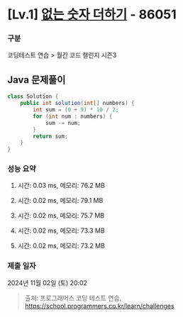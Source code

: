 # [Lv.1] [없는 숫자 더하기](https://school.programmers.co.kr/learn/courses/30/lessons/86051?language=java) - 86051 

### 구분

코딩테스트 연습 > 월간 코드 챌린지 시즌3

## Java 문제풀이

```java
class Solution {
    public int solution(int[] numbers) {
        int sum = (0 + 9) * 10 / 2;
        for (int num : numbers) {
            sum -= num;
        }
        return sum;
    }
}
```

### 성능 요약

1. 시간: 0.03 ms, 메모리: 76.2 MB

2. 시간: 0.02 ms, 메모리: 79.1 MB
3. 시간: 0.02 ms, 메모리: 75.7 MB
4. 시간: 0.02 ms, 메모리: 73.3 MB
5. 시간: 0.02 ms, 메모리: 73.2 MB

### 제출 일자

2024년 11월 02일 (토) 20:02

> 출처: 프로그래머스 코딩 테스트 연습, https://school.programmers.co.kr/learn/challenges